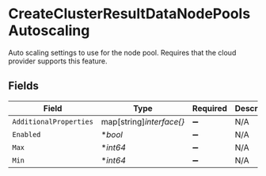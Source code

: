 # CreateClusterResultDataNodePoolsAutoscaling

Auto scaling settings to use for the node pool. Requires that the cloud provider supports this feature.


## Fields

| Field                    | Type                     | Required                 | Description              | Example                  |
| ------------------------ | ------------------------ | ------------------------ | ------------------------ | ------------------------ |
| `AdditionalProperties`   | map[string]*interface{}* | :heavy_minus_sign:       | N/A                      |                          |
| `Enabled`                | **bool*                  | :heavy_minus_sign:       | N/A                      | true                     |
| `Max`                    | **int64*                 | :heavy_minus_sign:       | N/A                      | 10                       |
| `Min`                    | **int64*                 | :heavy_minus_sign:       | N/A                      | 1                        |